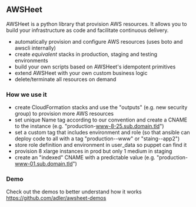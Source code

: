 ## AWSHeet

AWSHeet is a python library that provision AWS resources. It allows you to build your infrastructure as code and facilitate continuous delivery.

* automatically provision and configure AWS resources (uses boto and awscli internally)
* create *equivalent* stacks in production, staging and testing environments
* build your own scripts based on AWSHeet's idempotent primitives
* extend AWSHeet with your own custom business logic
* delete/terminate all resources on demand

### How we use it
* create CloudFormation stacks and use the "outputs" (e.g. new security group) to provision more AWS resources
* set unique Name tag according to our convention and create a CNAME to the instance (e.g. "production-www-8-25.sub.domain.tld")
* set a custom tag that includes environment and role (so that ansible can deploy code to all with a tag "production--www" or "staing--app2")
* store role definition and environment in user_data so puppet can find it
* provision 8 xlarge instances in prod but only 1 medium in staging
* create an "indexed" CNAME with a predictable value (e.g. "production-www-01.sub.domain.tld")

### Demo
Check out the demos to better understand how it works https://github.com/adler/awsheet-demos
